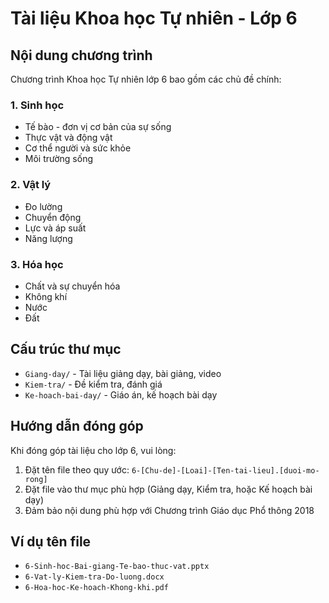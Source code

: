 # Tài liệu Khoa học Tự nhiên - Lớp 6

## Nội dung chương trình

Chương trình Khoa học Tự nhiên lớp 6 bao gồm các chủ đề chính:

### 1. Sinh học
- Tế bào - đơn vị cơ bản của sự sống
- Thực vật và động vật
- Cơ thể người và sức khỏe
- Môi trường sống

### 2. Vật lý
- Đo lường
- Chuyển động
- Lực và áp suất
- Năng lượng

### 3. Hóa học
- Chất và sự chuyển hóa
- Không khí
- Nước
- Đất

## Cấu trúc thư mục

- `Giang-day/` - Tài liệu giảng dạy, bài giảng, video
- `Kiem-tra/` - Đề kiểm tra, đánh giá
- `Ke-hoach-bai-day/` - Giáo án, kế hoạch bài dạy

## Hướng dẫn đóng góp

Khi đóng góp tài liệu cho lớp 6, vui lòng:
1. Đặt tên file theo quy ước: `6-[Chu-de]-[Loai]-[Ten-tai-lieu].[duoi-mo-rong]`
2. Đặt file vào thư mục phù hợp (Giảng dạy, Kiểm tra, hoặc Kế hoạch bài dạy)
3. Đảm bảo nội dung phù hợp với Chương trình Giáo dục Phổ thông 2018

## Ví dụ tên file

- `6-Sinh-hoc-Bai-giang-Te-bao-thuc-vat.pptx`
- `6-Vat-ly-Kiem-tra-Do-luong.docx`
- `6-Hoa-hoc-Ke-hoach-Khong-khi.pdf`
